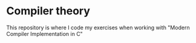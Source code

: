 # Compiler theory
This repository is where I code my exercises when working with "Modern Compiler Implementation in C"
